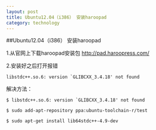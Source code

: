 ```yaml
---
layout: post
title: Ubuntu12.04（i386） 安装haroopad
category: technology
---
```


##Ubuntu12.04（i386） 安装haroopad

1.从官网上下载haroopad安装包 http://pad.haroopress.com/

2.安装好之后打开报错

	libstdc++.so.6: version `GLIBCXX_3.4.18' not found

解决方法：

	$ libstdc++.so.6: version `GLIBCXX_3.4.18' not found

	$ sudo add-apt-repository ppa:ubuntu-toolchain-r/test

	$ sudo apt-get install lib64stdc++-4.9-dev 

